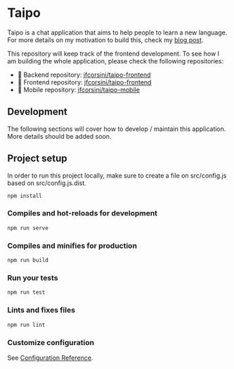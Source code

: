 # Taipo 

Taipo is a chat application that aims to help people to learn a new language. For more details on my motivation to build this, check my [blog post](https://jfcorsini.com/blog/chat-app-pt-1/).

This repository will keep track of the frontend development. To see how I am building the whole application, please check the following repositories:
  * 👾 Backend repository: [jfcorsini/taipo-frontend](https://github.com/jfcorsini/taipo-backend)
  * 🎨 Frontend repository: [jfcorsini/taipo-frontend](https://github.com/jfcorsini/taipo-frontend)
  * 📱 Mobile repository: [jfcorsini/taipo-mobile](https://github.com/jfcorsini/taipo-mobile)

## Development

The following sections will cover how to develop / maintain this application. More details should be added soon.

## Project setup

In order to run this project locally, make sure to create a file on src/config.js based on src/config.js.dist.

```
npm install
```

### Compiles and hot-reloads for development
```
npm run serve
```

### Compiles and minifies for production
```
npm run build
```

### Run your tests
```
npm run test
```

### Lints and fixes files
```
npm run lint
```

### Customize configuration
See [Configuration Reference](https://cli.vuejs.org/config/).
